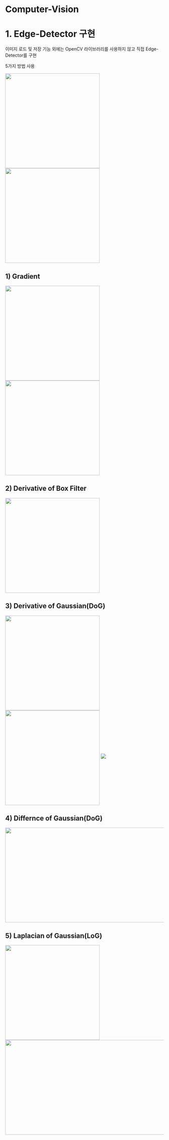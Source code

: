 # Computer-Vision

# 1. Edge-Detector 구현

이미지 로드 및 저장 기능 외에는 OpenCV 라이브러리를 사용하지 않고 직접 Edge-Detector를 구현

5가지 방법 사용

<img src="https://user-images.githubusercontent.com/73388615/148070717-fa7d61f6-3d40-4600-bcda-661c0f541c06.PNG" align ="left" width="300" height="300">    

<img src= "https://user-images.githubusercontent.com/73388615/148071798-2543ae51-3866-4c9b-adf9-54fc3ee936d4.png" align ="center" width="300" height="300">         




          
           
            
             
                 


## 1) Gradient    

<img src = "https://user-images.githubusercontent.com/73388615/148052770-a8ff5530-0a5f-4046-9a6b-f33a78929549.png" align ="left" width="300" height="300">                           
<img src = "https://user-images.githubusercontent.com/73388615/148052796-cf1c6945-9862-41cf-b3c3-67b98da6d75f.png" align ="center" width="300" height="300">




      

## 2) Derivative of Box Filter       

<img src = "https://user-images.githubusercontent.com/73388615/148052931-c0f237ac-1e2a-49e7-83a6-48efd880a2eb.png" width="300" height="300">




## 3) Derivative of Gaussian(DoG)           
        
               
                   

<img src = "https://user-images.githubusercontent.com/73388615/148052999-2635b182-b6e0-46d6-80c2-e7d6b842afe7.png" align ="left" width="300" height="300">

<img src = "https://user-images.githubusercontent.com/73388615/148053028-9fa6af12-6b7c-408f-8a3e-fd0c8659a9bc.png" align ="center" width="300" height="300">

<img src = "https://user-images.githubusercontent.com/73388615/148053554-9399942b-2cf6-49d3-b921-62004eb706df.png">



## 4) Differnce of Gaussian(DoG)     


<img src = "https://user-images.githubusercontent.com/73388615/148053126-7a767ccc-673f-4790-9a03-2400bc03bd32.png" width="800" height="300">


## 5) Laplacian of Gaussian(LoG)

<img src = "https://user-images.githubusercontent.com/73388615/148053172-dff7bc8b-77f9-4f19-80cf-ecd620230a5c.png" align ="left" width="300" height="300">

<img src = "https://user-images.githubusercontent.com/73388615/148053221-18fac25d-8d8f-49e8-9ba7-d933afef3535.png" align ="left" width="700" height="300">




